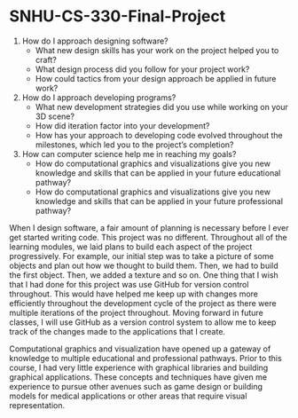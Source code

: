 # SNHU-CS-330-Final-Project

1. How do I approach designing software?
   - What new design skills has your work on the project helped you to craft?
   - What design process did you follow for your project work?
   - How could tactics from your design approach be applied in future work?
2. How do I approach developing programs?
   - What new development strategies did you use while working on your 3D scene?
   - How did iteration factor into your development?
   - How has your approach to developing code evolved throughout the milestones, which led you to the project’s completion?
3. How can computer science help me in reaching my goals?
   - How do computational graphics and visualizations give you new knowledge and skills that can be applied in your future educational pathway?
   - How do computational graphics and visualizations give you new knowledge and skills that can be applied in your future professional pathway?
   
When I design software, a fair amount of planning is necessary before I ever get started writing code. This project was no different. Throughout all of the learning modules, we laid plans to build each aspect of the project progressively. For example, our initial step was to take a picture of some objects and plan out how we thought to build them. Then, we had to build the first object. Then, we added a texture and so on. One thing that I wish that I had done for this project was use GitHub for version control throughout. This would have helped me keep up with changes more efficiently throughout the development cycle of the project as there were multiple iterations of the project throughout. Moving forward in future classes, I will use GitHub as a version control system to allow me to keep track of the changes made to the applications that I create.

Computational graphics and visualization have opened up a gateway of knowledge to multiple educational and professional pathways. Prior to this course, I had very little experience with graphical libraries and building graphical applications. These concepts and techniques have given me experience to pursue other avenues such as game design or building models for medical applications or other areas that require visual representation.
